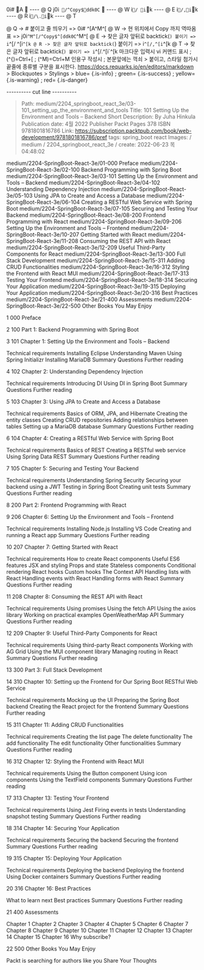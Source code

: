 0i# A                         ---- @ Q
j0i```/^Copy$ddk0C```     ---- @ W
i`/ i`k                       ---- @ E
i`/,i`k                       ---- @ R
i`/\.i`k                      ---- @ T

@ Q -> # 붙이고 줄 띄우기 => 0i# ^[A^M^[
@ W -> 현 위치에서 Copy 까지 역따옴표 => j0i```^M^[/^Copy$^[ddk0C```^M^[
@ E -> 찾은 글자 앞뒤로 backtick(`) 붙이기 => i`^[/ ^[i`^[k
@ R -> 찾은 글자 앞뒤로 backtick(`) 붙이기 => i`^[/,^[i`^[k
@ T -> 찾은 글자 앞뒤로 backtick(`) 붙이기 => i`^[/\.^[i`^[k
    마크다운 입력시 vi 커맨드 표시 ; (^{)=Ctrl+[ ; (^M)=Ctrl+M
    인용구 작성시 ; 본문앞에는 꺽쇠 > 붙이고, 스타일 첨가시 끝줄에 종류별 구분을 표시한다.
    https://docs.requarks.io/en/editors/markdown > Blockquotes > Stylings >
    blue= {.is-info} ; green= {.is-success} ; yellow= {.is-warning} ; red= {.is-danger}

---------- cut line ----------


> Path: medium/2204_springboot_react_3e/03-101_setting_up_the_environment_and_tools
> Title: 101 Setting Up the Environment and Tools – Backend
> Short Description: By Juha Hinkula Publication date: 4월 2022 Publisher Packt Pages 378 ISBN 9781801816786
> Link: https://subscription.packtpub.com/book/web-development/9781801816786/pref
> tags: spring_boot react
> Images: / medium / 2204_springboot_react_3e /
> create: 2022-06-23 목 04:48:02




medium/2204-SpringBoot-React-3e/01-000 Preface
medium/2204-SpringBoot-React-3e/02-100 Backend Programming with Spring Boot
medium/2204-SpringBoot-React-3e/03-101 Setting Up the Environment and Tools – Backend
medium/2204-SpringBoot-React-3e/04-102 Understanding Dependency Injection
medium/2204-SpringBoot-React-3e/05-103 Using JPA to Create and Access a Database
medium/2204-SpringBoot-React-3e/06-104 Creating a RESTful Web Service with Spring Boot
medium/2204-SpringBoot-React-3e/07-105 Securing and Testing Your Backend
medium/2204-SpringBoot-React-3e/08-200 Frontend Programming with React
medium/2204-SpringBoot-React-3e/09-206 Setting Up the Environment and Tools – Frontend
medium/2204-SpringBoot-React-3e/10-207 Getting Started with React
medium/2204-SpringBoot-React-3e/11-208 Consuming the REST API with React
medium/2204-SpringBoot-React-3e/12-209 Useful Third-Party Components for React
medium/2204-SpringBoot-React-3e/13-300 Full Stack Development
medium/2204-SpringBoot-React-3e/15-311 Adding CRUD Functionalities
medium/2204-SpringBoot-React-3e/16-312 Styling the Frontend with React MUI
medium/2204-SpringBoot-React-3e/17-313 Testing Your Frontend
medium/2204-SpringBoot-React-3e/18-314 Securing Your Application
medium/2204-SpringBoot-React-3e/19-315 Deploying Your Application
medium/2204-SpringBoot-React-3e/20-316 Best Practices
medium/2204-SpringBoot-React-3e/21-400 Assessments
medium/2204-SpringBoot-React-3e/22-500 Other Books You May Enjoy



1 000 Preface

2 100 Part 1: Backend Programming with Spring Boot

3 101 Chapter 1: Setting Up the Environment and Tools – Backend

Technical requirements
Installing Eclipse
Understanding Maven
Using Spring Initializr
Installing MariaDB
Summary
Questions
Further reading

4 102 Chapter 2: Understanding Dependency Injection

Technical requirements
Introducing DI
Using DI in Spring Boot
Summary
Questions
Further reading

5 103 Chapter 3: Using JPA to Create and Access a Database

Technical requirements
Basics of ORM, JPA, and Hibernate
Creating the entity classes
Creating CRUD repositories
Adding relationships between tables
Setting up a MariaDB database
Summary
Questions
Further reading

6 104 Chapter 4: Creating a RESTful Web Service with Spring Boot

Technical requirements
Basics of REST
Creating a RESTful web service
Using Spring Data REST
Summary
Questions
Further reading

7 105 Chapter 5: Securing and Testing Your Backend

Technical requirements
Understanding Spring Security
Securing your backend using a JWT
Testing in Spring Boot
Creating unit tests
Summary
Questions
Further reading

8 200 Part 2: Frontend Programming with React

9 206 Chapter 6: Setting Up the Environment and Tools – Frontend

Technical requirements
Installing Node.js
Installing VS Code
Creating and running a React app
Summary
Questions
Further reading

10 207 Chapter 7: Getting Started with React

Technical requirements
How to create React components
Useful ES6 features
JSX and styling
Props and state
Stateless components
Conditional rendering
React hooks
Custom hooks
The Context API
Handling lists with React
Handling events with React
Handling forms with React
Summary
Questions
Further reading

11 208 Chapter 8: Consuming the REST API with React

Technical requirements
Using promises
Using the fetch API
Using the axios library
Working on practical examples
OpenWeatherMap API
Summary
Questions
Further reading

12 209 Chapter 9: Useful Third-Party Components for React

Technical requirements
Using third-party React components
Working with AG Grid
Using the MUI component library
Managing routing in React
Summary
Questions
Further reading

13 300 Part 3: Full Stack Development

14 310 Chapter 10: Setting up the Frontend for Our Spring Boot RESTful Web Service

Technical requirements
Mocking up the UI
Preparing the Spring Boot backend
Creating the React project for the frontend
Summary
Questions
Further reading

15 311 Chapter 11: Adding CRUD Functionalities

Technical requirements
Creating the list page
The delete functionality
The add functionality
The edit functionality
Other functionalities
Summary
Questions
Further reading

16 312 Chapter 12: Styling the Frontend with React MUI

Technical requirements
Using the Button component
Using icon components
Using the TextField components
Summary
Questions
Further reading

17 313 Chapter 13: Testing Your Frontend

Technical requirements
Using Jest
Firing events in tests
Understanding snapshot testing
Summary
Questions
Further reading

18 314 Chapter 14: Securing Your Application

Technical requirements
Securing the backend
Securing the frontend
Summary
Questions
Further reading

19 315 Chapter 15: Deploying Your Application

Technical requirements
Deploying the backend
Deploying the frontend
Using Docker containers
Summary
Questions
Further reading

20 316 Chapter 16: Best Practices

What to learn next
Best practices
Summary
Questions
Further reading

21 400 Assessments

Chapter 1
Chapter 2
Chapter 3
Chapter 4
Chapter 5
Chapter 6
Chapter 7
Chapter 8
Chapter 9
Chapter 10
Chapter 11
Chapter 12
Chapter 13
Chapter 14
Chapter 15
Chapter 16
Why subscribe?

22 500 Other Books You May Enjoy

Packt is searching for authors like you
Share Your Thoughts
